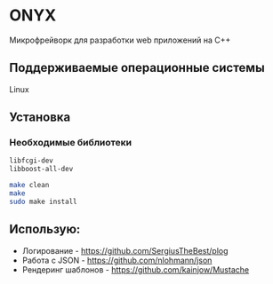 # ONYX

Микрофрейворк для разработки web приложений на С++

## Поддерживаемые операционные системы
Linux

## Установка

### Необходимые библиотеки

```bash
libfcgi-dev
libboost-all-dev
```

```bash
make clean
make
sudo make install
```
## Использую:
* Логирование  - https://github.com/SergiusTheBest/plog
* Работа с JSON - https://github.com/nlohmann/json
* Рендеринг шаблонов - https://github.com/kainjow/Mustache
